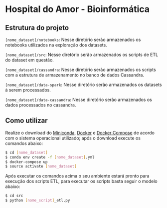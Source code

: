 # Hospital do Amor - Bioinformática

## Estrutura do projeto

`[nome_dataset]/notebooks`: Nesse diretório serão armazenados os notebooks utilizados na exploração dos datasets.

`[nome_dataset]/src`: Nesse diretório serão armazenados os scripts de ETL do dataset em questão.

`[nome_dataset]/cassandra`: Nesse diretório serão armazenados os scripts com a estrutura de armazenamento no banco de 
dados Cassandra.

`[nome_dataset]/data-spark`: Nesse diretório serão armazenados os datasets à serem processados.

`[nome_dataset]/data-cassandra`: Nesse diretório serão armazenados os dados processados no cassandra.

## Como utilizar

Realize o download do [Miniconda](https://conda.io/miniconda.html), [Docker](https://docs.docker.com/install/) e [Docker Compose](https://docs.docker.com/compose/install/) de acordo com o sistema operacional utilizado; após o download execute os comandos abaixo:

```bash
$ cd [nome_dataset]
$ conda env create -f [nome_dataset].yml
$ docker-compose up
$ source activate [nome_dataset]
```

Após executar os comandos acima o seu ambiente estará pronto para execução dos scripts ETL, para executar os scripts basta seguir o modelo abaixo:

```bash
$ cd src
$ python [nome_script]_etl.py
```